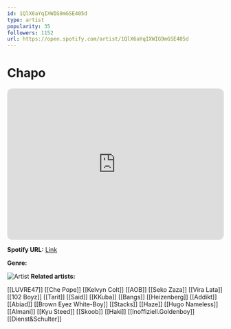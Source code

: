 ```yaml
---
id: 1QlX6aYqIXWIG9mGSE405d
type: artist
popularity: 35
followers: 1152
url: https://open.spotify.com/artist/1QlX6aYqIXWIG9mGSE405d
---
```

# Chapo

<iframe style="border-radius:12px" src="https://open.spotify.com/embed/artist/1QlX6aYqIXWIG9mGSE405d" width="100%" height="352" frameBorder="0" allowfullscreen="" allow="autoplay; clipboard-write; encrypted-media; fullscreen; picture-in-picture" loading="lazy"></iframe>

**Spotify URL:** [Link](https://open.spotify.com/artist/1QlX6aYqIXWIG9mGSE405d)

**Genre:** 

![Artist](https://i.scdn.co/image/ab6761610000e5ebf5e12d61e4348a44209c473f)
**Related artists:**

[[LUVRE47]]
[[Che Pope]]
[[Kelvyn Colt]]
[[AOB]]
[[Seko Zaza]]
[[Vira Lata]]
[[102 Boyz]]
[[Tarit]]
[[Said]]
[[KKuba]]
[[Bangs]]
[[Heizenberg]]
[[Addikt]]
[[Abiad]]
[[Brown Eyez White-Boy]]
[[Stacks]]
[[Haze]]
[[Hugo Nameless]]
[[Almani]]
[[Kyu Steed]]
[[Skoob]]
[[Haki]]
[[Inoffiziell.Goldenboy]]
[[Dienst&Schulter]]
